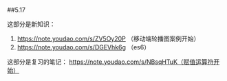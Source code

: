 ##5.17

这部分是新知识：  
1. https://note.youdao.com/s/ZV5Oy20P （移动端轮播图案例开始）
2. https://note.youdao.com/s/DGEVhk6g （es6）
   
这部分是复习的笔记：
https://note.youdao.com/s/NBsqHTuK（赋值运算符开始）